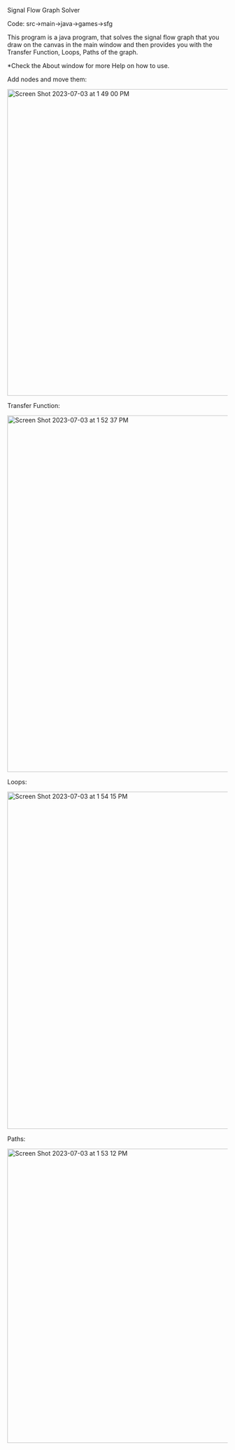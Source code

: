 Signal Flow Graph Solver

Code: src->main->java->games->sfg


This program is a java program, that solves the signal flow graph that you draw on the canvas in the main window and then provides you with the Transfer Function, Loops, Paths of the graph.

*Check the About window for more Help on how to use.


Add nodes and move them:










<img width="700" alt="Screen Shot 2023-07-03 at 1 49 00 PM" src="https://github.com/Omaressam2002/SFG/assets/132322409/cbb13b33-167b-409f-800a-d7a7f223d3f4">


Transfer Function:






<img width="814" alt="Screen Shot 2023-07-03 at 1 52 37 PM" src="https://github.com/Omaressam2002/SFG/assets/132322409/71e02526-2e3d-4108-a74d-2b9670298dd6">



Loops:






<img width="770" alt="Screen Shot 2023-07-03 at 1 54 15 PM" src="https://github.com/Omaressam2002/SFG/assets/132322409/0cab9837-89ee-431c-841c-30a1ce42d7ad">





Paths:








<img width="672" alt="Screen Shot 2023-07-03 at 1 53 12 PM" src="https://github.com/Omaressam2002/SFG/assets/132322409/9768ce73-fa33-4bb3-9caf-31cf04941632">

